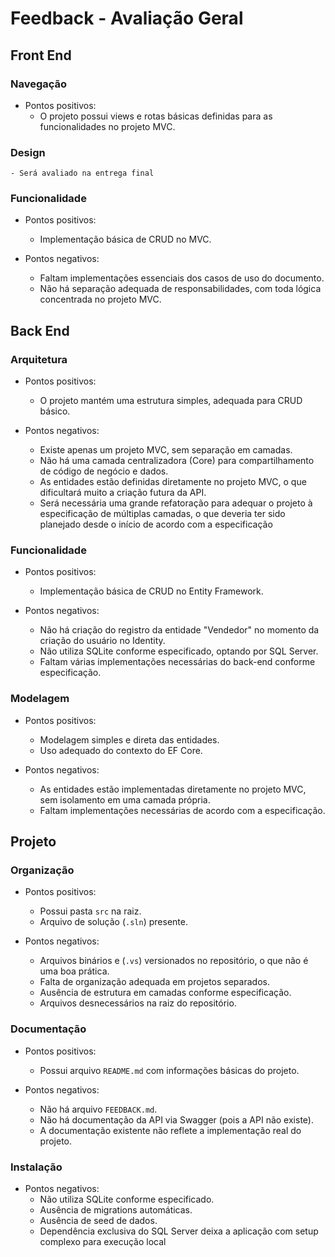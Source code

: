 # Feedback - Avaliação Geral

## Front End
### Navegação
  * Pontos positivos:
    - O projeto possui views e rotas básicas definidas para as funcionalidades no projeto MVC.

### Design
    - Será avaliado na entrega final

### Funcionalidade
  * Pontos positivos:
    - Implementação básica de CRUD no MVC.

  * Pontos negativos:
    - Faltam implementações essenciais dos casos de uso do documento.
    - Não há separação adequada de responsabilidades, com toda lógica concentrada no projeto MVC.

## Back End
### Arquitetura
  * Pontos positivos:
    - O projeto mantém uma estrutura simples, adequada para CRUD básico.

  * Pontos negativos:
    - Existe apenas um projeto MVC, sem separação em camadas.
    - Não há uma camada centralizadora (Core) para compartilhamento de código de negócio e dados.
    - As entidades estão definidas diretamente no projeto MVC, o que dificultará muito a criação futura da API.
    - Será necessária uma grande refatoração para adequar o projeto à especificação de múltiplas camadas, o que deveria ter sido planejado desde o início de acordo com a especificação

### Funcionalidade
  * Pontos positivos:
    - Implementação básica de CRUD no Entity Framework.

  * Pontos negativos:
    - Não há criação do registro da entidade "Vendedor" no momento da criação do usuário no Identity.
    - Não utiliza SQLite conforme especificado, optando por SQL Server.
    - Faltam várias implementações necessárias do back-end conforme especificação.

### Modelagem
  * Pontos positivos:
    - Modelagem simples e direta das entidades.
    - Uso adequado do contexto do EF Core.

  * Pontos negativos:
    - As entidades estão implementadas diretamente no projeto MVC, sem isolamento em uma camada própria.
    - Faltam implementações necessárias de acordo com a especificação.

## Projeto
### Organização
  * Pontos positivos:
    - Possui pasta `src` na raiz.
    - Arquivo de solução (`.sln`) presente.

  * Pontos negativos:
    - Arquivos binários e (`.vs`) versionados no repositório, o que não é uma boa prática.
    - Falta de organização adequada em projetos separados.
    - Ausência de estrutura em camadas conforme especificação.
    - Arquivos desnecessários na raiz do repositório.

### Documentação
  * Pontos positivos:
    - Possui arquivo `README.md` com informações básicas do projeto.

  * Pontos negativos:
    - Não há arquivo `FEEDBACK.md`.
    - Não há documentação da API via Swagger (pois a API não existe).
    - A documentação existente não reflete a implementação real do projeto.

### Instalação

  * Pontos negativos:
    - Não utiliza SQLite conforme especificado.
    - Ausência de migrations automáticas.
    - Ausência de seed de dados.
    - Dependência exclusiva do SQL Server deixa a aplicação com setup complexo para execução local
